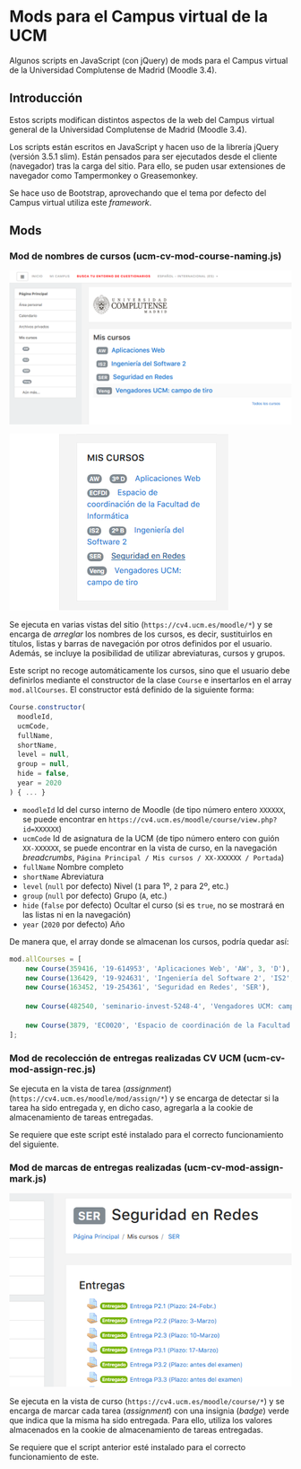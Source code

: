# Mods para el Campus virtual de la UCM

Algunos scripts en JavaScript (con jQuery) de mods para el Campus virtual de la Universidad Complutense de Madrid (Moodle 3.4).

## Introducción

Estos scripts modifican distintos aspectos de la web del Campus virtual general de la Universidad Complutense de Madrid (Moodle 3.4).

Los scripts están escritos en JavaScript y hacen uso de la librería jQuery (versión 3.5.1 slim). Están pensados para ser ejecutados desde el cliente (navegador) tras la carga del sitio. Para ello, se puden usar extensiones de navegador como Tampermonkey o Greasemonkey.

Se hace uso de Bootstrap, aprovechando que el tema por defecto del Campus virtual utiliza este _framework_.

## Mods

### Mod de nombres de cursos (ucm-cv-mod-course-naming.js)

![Demostración del cambio de nombre en la lista de sitios principal](https://raw.githubusercontent.com/juancrrn/ucm-cv-mods/master/screenshots/screenshot-course-list-home.png)

![Demostración del cambio de nombre en el menú de sitios](https://raw.githubusercontent.com/juancrrn/ucm-cv-mods/master/screenshots/screenshot-course-list-drawer.png)

Se ejecuta en varias vistas del sitio (`https://cv4.ucm.es/moodle/*`) y se encarga de _arreglar_ los nombres de los cursos, es decir, sustituirlos en títulos, listas y barras de navegación por otros definidos por el usuario. Además, se incluye la posibilidad de utilizar abreviaturas, cursos y grupos.

Este script no recoge automáticamente los cursos, sino que el usuario debe definirlos mediante el constructor de la clase `Course` e insertarlos en el array `mod.allCourses`. El constructor está definido de la siguiente forma:

```javascript
Course.constructor(
  moodleId,
  ucmCode,
  fullName,
  shortName,
  level = null,
  group = null,
  hide = false,
  year = 2020
) { ... }
```

- `moodleId` Id del curso interno de Moodle (de tipo número entero `XXXXXX`, se puede encontrar en `https://cv4.ucm.es/moodle/course/view.php?id=XXXXXX`)
- `ucmCode` Id de asignatura de la UCM (de tipo número entero con guión `XX-XXXXXX`, se puede encontrar en la vista de curso, en la navegación _breadcrumbs_, `Página Principal / Mis cursos / XX-XXXXXX / Portada`)
- `fullName` Nombre completo
- `shortName` Abreviatura
- `level` (`null` por defecto) Nivel (`1` para 1º, `2` para 2º, etc.)
- `group` (`null` por defecto) Grupo (`A`, etc.)
- `hide` (`false` por defecto) Ocultar el curso (si es `true`, no se mostrará en las listas ni en la navegación)
- `year` (`2020` por defecto) Año

De manera que, el array donde se almacenan los cursos, podría quedar así:

```javascript
mod.allCourses = [
    new Course(359416, '19-614953', 'Aplicaciones Web', 'AW', 3, 'D'),
    new Course(136429, '19-924631', 'Ingeniería del Software 2', 'IS2', 2, 'B'),
    new Course(163452, '19-254361', 'Seguridad en Redes', 'SER'),

    new Course(482540, 'seminario-invest-5248-4', 'Vengadores UCM: campo de tiro', 'Veng'),

    new Course(3879, 'EC0020', 'Espacio de coordinación de la Facultad de Informática', 'ECFDI', null, null, true),
];
```

### Mod de recolección de entregas realizadas CV UCM (ucm-cv-mod-assign-rec.js)

Se ejecuta en la vista de tarea (_assignment_) (`https://cv4.ucm.es/moodle/mod/assign/*`) y se encarga de detectar si la tarea ha sido entregada y, en dicho caso, agregarla a la cookie de almacenamiento de tareas entregadas.

Se requiere que este script esté instalado para el correcto funcionamiento del siguiente.

### Mod de marcas de entregas realizadas (ucm-cv-mod-assign-mark.js)

![Demostración de las insignias de entrega en la vista de un curso](https://raw.githubusercontent.com/juancrrn/ucm-cv-mods/master/screenshots/screenshot-assign-marks.png)

Se ejecuta en la vista de curso (`https://cv4.ucm.es/moodle/course/*`) y se encarga de marcar cada tarea (_assignment_) con una insignia (_badge_) verde que indica que la misma ha sido entregada. Para ello, utiliza los valores almacenados en la cookie de almacenamiento de tareas entregadas.

Se requiere que el script anterior esté instalado para el correcto funcionamiento de este.
